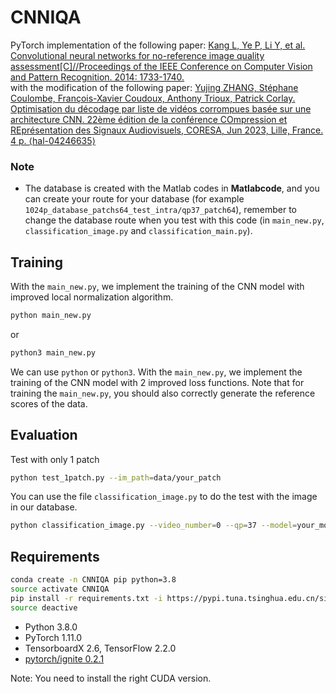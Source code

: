 # CNNIQA
PyTorch implementation of the following paper:
[Kang L, Ye P, Li Y, et al. Convolutional neural networks for no-reference image quality assessment[C]//Proceedings of the IEEE Conference on Computer Vision and Pattern Recognition. 2014: 1733-1740.](http://openaccess.thecvf.com/content_cvpr_2014/papers/Kang_Convolutional_Neural_Networks_2014_CVPR_paper.pdf) <br>
with the modification of the following paper:
[Yujing ZHANG, Stéphane Coulombe, François-Xavier Coudoux, Anthony Trioux, Patrick Corlay. Optimisation du décodage par liste de vidéos corrompues basée sur une architecture CNN. 22ème édition de la conférence COmpression et REprésentation des Signaux Audiovisuels, CORESA, Jun 2023, Lille, France. 4 p. ⟨hal-04246635⟩](https://hal.science/hal-04246635)

### Note
- The database is created with the Matlab codes in **Matlabcode**, and you can create your route for your database (for example `1024p_database_patchs64_test_intra/qp37_patch64`), remember to change the database route when you test with this code (in `main_new.py`, `classification_image.py` and `classification_main.py`).

## Training
With the `main_new.py`, we implement the training of the CNN model with improved local normalization algorithm.<br>

```bash
python main_new.py 
```
or
```bash
python3 main_new.py
```
We can use `python` or `python3`. With the `main_new.py`, we implement the training of the CNN model with 2 improved loss functions.
Note that for training the `main_new.py`, you should also correctly generate the reference scores of the data.

## Evaluation
Test with only 1 patch 
```bash
python test_1patch.py --im_path=data/your_patch
```
You can use the file `classification_image.py` to do the test with the image in our database.
```bash
python classification_image.py --video_number=0 --qp=37 --model=your_model_name
```

## Requirements
```bash
conda create -n CNNIQA pip python=3.8
source activate CNNIQA
pip install -r requirements.txt -i https://pypi.tuna.tsinghua.edu.cn/simple
source deactive
```
- Python 3.8.0
- PyTorch 1.11.0
- TensorboardX 2.6, TensorFlow 2.2.0
- [pytorch/ignite 0.2.1](https://github.com/pytorch/ignite)

Note: You need to install the right CUDA version.


